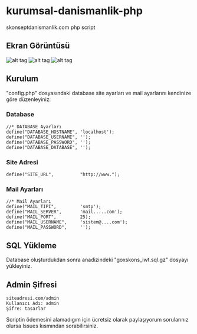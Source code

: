 # kurumsal-danismanlik-php
skonseptdanismanlik.com php script

## Ekran Görüntüsü
![alt tag](http://i.hizliresim.com/Pn02k8.png)
![alt tag](http://i.hizliresim.com/Pn02Q6.png)
![alt tag](http://i.hizliresim.com/Wg08bP.png)

## Kurulum
"config.php" dosyasındaki database site ayarları ve mail ayarlarını kendinize göre düzenleyiniz:

### Database
	//* DATABASE Ayarları
	define("DATABASE_HOSTNAME",	'localhost');
	define("DATABASE_USERNAME",	'');
	define("DATABASE_PASSWORD",	'');
	define("DATABASE_DATABASE",	'');
  
  
### Site Adresi
  	define("SITE_URL",			"http://www.");

### Mail Ayarları
  	//* Mail Ayarları
	define("MAIL_TIPI",			'smtp');
	define("MAIL_SERVER",		'mail.....com');
	define("MAIL_PORT",			25);
	define("MAIL_USERNAME",		'sistem@....com');
	define("MAIL_PASSWORD",		'');
  
  
 ## SQL Yükleme
  Database oluşturdukdan sonra anadizindeki "goxskons_iwt.sql.gz" dosyayı yükleyiniz.
  
  ## Admin Şifresi
  
  	siteadresi.com/admin 
	Kullanıcı Adı: admin
	Şifre: tasarlar
  
  
  Scriptin ödemesini alamadıgım için ücretsiz olarak paylaşıyorum sorularınız olursa Issues kısmından sorabilirsiniz.




